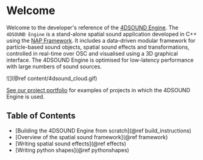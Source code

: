 Welcome
=======================

Welcome to the developer's reference of the [4DSOUND Engine](https://4dsound.net/Software). The `4DSOUND Engine` is a stand-alone spatial sound application developed in C++ using the [NAP Framework](https://github.com/napframework). It includes a data-driven modular framework for particle-based sound objects, spatial sound effects and transformations, controlled in real-time over OSC and visualised using a 3D graphical interface. The 4DSOUND Engine is optimised for low-latency performance with large numbers of sound sources.


![](@ref content/4dsound_cloud.gif)


[See our project portfolio](https://4dsound.net/projects) for examples of projects in which the 4DSOUND Engine is used.


## Table of Contents

- [Building the 4DSOUND Engine from scratch](@ref build_instructions)
- [Overview of the spatial sound framework](@ref framework)
- [Writing spatial sound effects](@ref effects)
- [Writing python shapes](@ref pythonshapes)